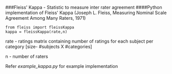 ###Fleiss' Kappa - Statistic to measure inter rater agreement
####Python implementation of Fleiss' Kappa (Joseph L. Fleiss, Measuring Nominal Scale Agreement Among Many Raters, 1971)

```
from fleiss import fleissKappa
kappa = fleissKappa(rate,n)
```

rate - ratings matrix containing number of ratings for each subject per category [size- #subjects X #categories]

n - number of raters   

Refer *example_kappa.py* for example implementation
